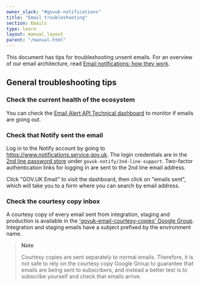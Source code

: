 ```yaml
---
owner_slack: "#govuk-notifications"
title: "Email troubleshooting"
section: Emails
type: learn
layout: manual_layout
parent: "/manual.html"
---
```


This document has tips for troubleshooting unsent emails. For an overview of our
email architecture, read [Email notifications: how they work](/manual/email-notifications-how-they-work.html).

## General troubleshooting tips

### Check the current health of the ecosystem

You can check the [Email Alert API Technical dashboard][dashboard] to monitor
if emails are going out.

### Check that Notify sent the email

Log in to the Notify account by going to <https://www.notifications.service.gov.uk>.
The login credentials are in the [2nd line password store][password-store] under
`govuk-notify/2nd-line-support`. Two-factor authentication links for logging in are
sent to the 2nd line email address.

Click "GOV.UK Email" to visit the dashboard, then click on "emails sent", which
will take you to a form where you can search by email address.

### Check the courtesy copy inbox

A courtesy copy of every email sent from integration, staging and production
is available in the ['govuk-email-courtesy-copies' Google Group][google-group].
Integration and staging emails have a subject prefixed by the
environment name.

> **Note**
>
> Courtesy copies are sent separately to normal emails. Therefore, it is not
> safe to rely on the courtesy copy Google Group to guarantee that emails
> are being sent to subscribers, and instead a better test is to
> subscribe yourself and check that emails arrive.

[dashboard]: https://grafana.production.govuk.digital/dashboard/file/email_alert_api_technical.json?refresh=10s&orgId=1
[google-group]: https://groups.google.com/a/digital.cabinet-office.gov.uk/forum/#!forum/govuk-email-courtesy-copies
[password-store]: https://github.com/alphagov/govuk-secrets/tree/master/pass/2ndline/govuk-notify
